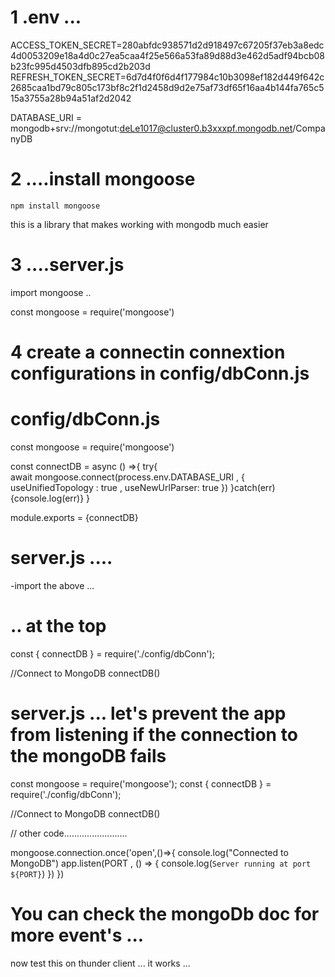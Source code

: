 # 1 .env ... 

ACCESS_TOKEN_SECRET=280abfdc938571d2d918497c67205f37eb3a8edc4d0053209e18a4d0c27ea5caa4f25e566a53fa89d88d3e462d5adf94bcb08b23fc995d4503dfb895cd2b203d
REFRESH_TOKEN_SECRET=6d7d4f0f6d4f177984c10b3098ef182d449f642c2685caa1bd79c805c173bf8c2f1d2458d9d2e75af73df65f16aa4b144fa765c515a3755a28b94a51af2d2042


DATABASE_URI = mongodb+srv://mongotut:deLe1017@cluster0.b3xxxpf.mongodb.net/CompanyDB

# 2 ....install mongoose 

    npm install mongoose 

this is a library that makes working with mongodb much easier

# 3 ....server.js 
 import mongoose ..

 const mongoose = require('mongoose')

 # 4 create a connectin connextion configurations in  config/dbConn.js

 #  config/dbConn.js 

 const mongoose = require('mongoose') 

const connectDB = async () =>{
    try{  
        await mongoose.connect(process.env.DATABASE_URI , {
            useUnifiedTopology : true ,
            useNewUrlParser: true
        })
      }catch(err){console.log(err)}
}

module.exports = {connectDB}


# server.js .... 
-import the above ... 

# .. at the top 
const { connectDB } = require('./config/dbConn');

//Connect to MongoDB 
connectDB()
# 


# server.js ... let's prevent the app from listening if the connection to the mongoDB fails 


const mongoose = require('mongoose');
const { connectDB } = require('./config/dbConn');

//Connect to MongoDB 
connectDB()


// other code.........................

mongoose.connection.once('open',()=>{
    console.log("Connected to MongoDB")
    app.listen(PORT , () => {
        console.log(`Server running at port ${PORT}`)
    })
})


# You can check the mongoDb doc for more event's ... 

now test this on thunder client ... it works ... 

